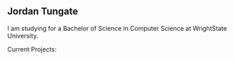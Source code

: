 ## Jordan Tungate

I am studying for a Bachelor of Science in Computer Science at WrightState University.

Current Projects:

